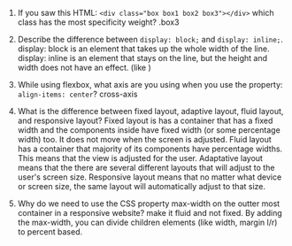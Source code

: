 <!-- Answers to the Self Study Questions go here -->

1. If you saw this HTML: `<div class="box box1 box2 box3"></div>` which class has the most specificity weight?
.box3

2. Describe the difference between `display: block;` and `display: inline;`.
display: block is an element that takes up the whole width of the line.
display: inline is an element that stays on the line, but the height and width does not have an effect.  (like <span>)

3. While using flexbox, what axis are you using when you use the property: `align-items: center`?
cross-axis

4. What is the difference between fixed layout, adaptive layout, fluid layout, and responsive layout?
Fixed layout is has a container that has a fixed width and the components inside have fixed width (or some percentage width) too.  It does not move when the screen is adjusted.
Fluid layout has a container that majority of its components have percentage widths.  This means that the view is adjusted for the user.
Adaptative layout means that the there are several different layouts that will adjust to the user's screen size.
Responsive layout means that no matter what device or screen size, the same layout will automatically adjust to that size.

5. Why do we need to use the CSS property max-width on the outter most container in a responsive website?
make it fluid and not fixed.  By adding the max-width, you can divide children elements (like width, margin l/r) to percent based.
